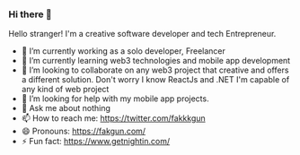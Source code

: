 ### Hi there 👋

Hello stranger!
I'm a creative software developer and tech Entrepreneur.

- 🔭 I’m currently working as a solo developer, Freelancer
- 🌱 I’m currently learning web3 technologies and mobile app development
- 👯 I’m looking to collaborate on any web3 project that creative and offers a different solution. Don't worry I know ReactJs and .NET I'm capable of any kind of web     project
- 🤔 I’m looking for help with my mobile app projects.
- 💬 Ask me about nothing
- 📫 How to reach me: https://twitter.com/fakkkgun
- 😄 Pronouns: https://fakgun.com/
- ⚡ Fun fact: https://www.getnightin.com/

